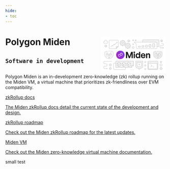 ```yaml
---
hide:
- toc
---
```


<style>
   .git-revision-date-localized-plugin, .md-source-file, .md-content__button.md-icon {
      display: none;
   }
</style>

<div class="section-wrapper product-section-head">
      <div class="hero-image"><img src="../img/miden/miden.svg" loading="lazy" class="hero-image" style="width: 40%; float: right;"></div>
   <div class="hero-left">
      <h1 class="hero-heading">Polygon Miden</h1>
      <h2><code>Software in development</code></h2>
      <h2></h2>
      <p class="hero-subtext">Polygon Miden is an in-development zero-knowledge (zk) rollup running on the Miden VM, a virtual machine that prioritizes zk-friendliness over EVM compatibility.</p>
   </div>
</div>

<div class="grid-container">
   <div class="grid-item">
      <a href="./introduction/">
         <div class="product-list-item-header">
            <div class="feature-card-heading">zkRollup docs</div>
         </div>
         <p class="feature-paragraph">The Miden zkRollup docs detail the current state of the development and design.</p>
      </a>
   </div>
   <div class="grid-item">
      <a href="./roadmap">
         <div class="product-list-item-header">
            <div class="feature-card-heading">zkRollup roadmap</div>
         </div>
         <p class="feature-paragraph">Check out the Miden zkRollup roadmap for the latest updates.</p>
      </a>
   </div>
   <div class="grid-item">
      <a href="./vm/intro/">
         <div class="product-list-item-header">
            <div class="feature-card-heading">Miden VM</div>
         </div>
         <p class="feature-paragraph">Check out the Miden zero-knowledge virtual machine documentation.</p>
      </a>
   </div>
</div>
</div>


small test